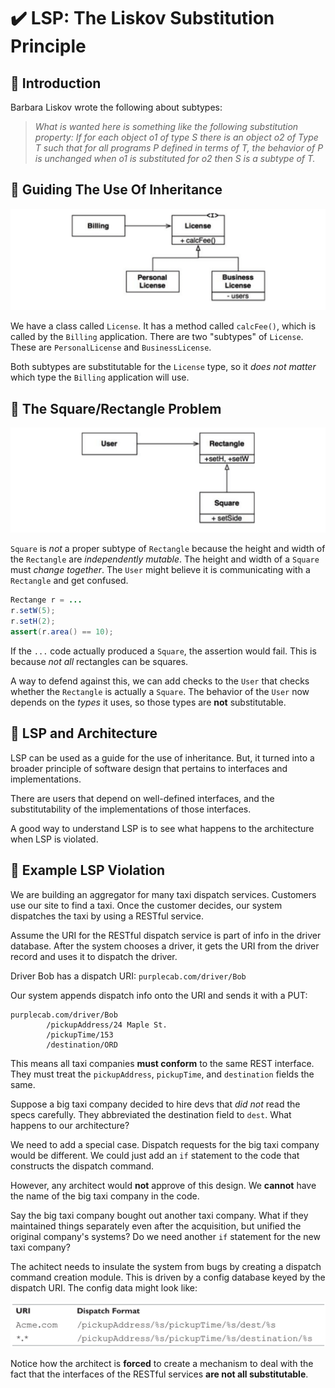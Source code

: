 # :heavy_check_mark: LSP: The Liskov Substitution Principle

## :round_pushpin: Introduction
Barbara Liskov wrote the following about subtypes:

>*What is wanted here is something like the following substitution property: If for each object o1 of type S there is an object o2 of Type T such that for all programs P defined in terms of T, the behavior of P is unchanged when o1 is substituted for o2 then S is a subtype of T.*

## :round_pushpin: Guiding The Use Of Inheritance
![Image of a sample license class](../images/solid-principles/lsp/license-class.png)

We have a class called `License`. It has a method called `calcFee()`, which is called by the `Billing` application. There are two "subtypes" of `License`. These are `PersonalLicense` and `BusinessLicense`.

Both subtypes are substitutable for the `License` type, so it *does not matter* which type the `Billing` application will use.

## :round_pushpin: The Square/Rectangle Problem
![Image of the square rectangle example](../images/solid-principles/lsp/square-rectangle-example.png)

`Square` is *not* a proper subtype of `Rectangle` because the height and width of the `Rectangle` are *independently mutable*. The height and width of a `Square` must *change together*. The `User` might believe it is communicating with a `Rectangle` and get confused.

```java
Rectange r = ...
r.setW(5);
r.setH(2);
assert(r.area() == 10);
```

If the `...` code actually produced a `Square`, the assertion would fail. This is because *not all* rectangles can be squares.

A way to defend against this, we can add checks to the `User` that checks whether the `Rectangle` is actually a `Square`. The behavior of the `User` now depends on the *types* it uses, so those types are **not** substitutable.

## :round_pushpin: LSP and Architecture
LSP can be used as a guide for the use of inheritance. But, it turned into a broader principle of software design that pertains to interfaces and implementations.

There are users that depend on well-defined interfaces, and the substitutability of the implementations of those interfaces.

A good way to understand LSP is to see what happens to the architecture when LSP is violated.

## :round_pushpin: Example LSP Violation
We are building an aggregator for many taxi dispatch services. Customers use our site to find a taxi. Once the customer decides, our system dispatches the taxi by using a RESTful service.

Assume the URI for the RESTful dispatch service is part of info in the driver database. After the system chooses a driver, it gets the URI from the driver record and uses it to dispatch the driver.

Driver Bob has a dispatch URI: `purplecab.com/driver/Bob`

Our system appends dispatch info onto the URI and sends it with a PUT:

```
purplecab.com/driver/Bob
        /pickupAddress/24 Maple St.
        /pickupTime/153
        /destination/ORD
```

This means all taxi companies **must conform** to the same REST interface. They must treat the `pickupAddress`, `pickupTime`, and `destination` fields the same.

Suppose a big taxi company decided to hire devs that *did not* read the specs carefully. They abbreviated the destination field to `dest`. What happens to our architecture?

We need to add a special case. Dispatch requests for the big taxi company would be different. We could just add an `if` statement to the code that constructs the dispatch command.

However, any architect would **not** approve of this design. We **cannot** have the name of the big taxi company in the code.

Say the big taxi company bought out another taxi company. What if they maintained things separately even after the acquisition, but unified the original company's systems? Do we need another `if` statement for the new taxi company?

The achitect needs to insulate the system from bugs by creating a dispatch command creation module. This is driven by a config database keyed by the dispatch URI. The config data might look like:

![Image of config data](../images/solid-principles/lsp/dispatch-command-creation-module.png)

Notice how the architect is **forced** to create a mechanism to deal with the fact that the interfaces of the RESTful services **are not all substitutable**.
